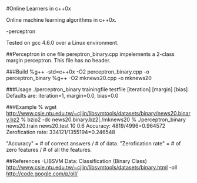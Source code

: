 #Online Learners in c++0x

Online machine learning algorithms in c++0x.

-perceptron

Tested on gcc 4.6.0 over a Linux environment.

##Perceptron in one file
pereptron_binary.cpp impelements a 2-class margin perceptron.
This file has no header.

###Build
 %g++ -std=c++0x -O2 perceptron_binary.cpp -o perceptron_binary
 %g++ -O2 mknews20.cpp -o mknews20

###Usage
./perceptron_binary trainingfile testfile [iteration] [margin] [bias]
Defaults are: iteration=1, margin=0.0, bias=0.0

###Example
    % wget http://www.csie.ntu.edu.tw/~cjlin/libsvmtools/datasets/binary/news20.binary.bz2
    % bzip2 -dc news20.binary.bz2|./mknews20
    % ./perceptron_binary news20.train news20.test 10 0.6
    Accuracy: 4819/4996=0.964572
    Zerofication rate: 334121/1355194=0.246548

"Accuracy" = # of correct answers / # of data.
"Zerofication rate" = # of zero features / # of all the features.

##References
-LIBSVM Data: Classification (Binary Class) http://www.csie.ntu.edu.tw/~cjlin/libsvmtools/datasets/binary.html
-oll http://code.google.com/p/oll/

